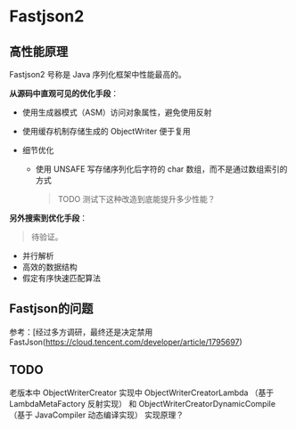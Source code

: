 # Fastjson2

## 高性能原理

Fastjson2 号称是 Java 序列化框架中性能最高的。

**从源码中直观可见的优化手段**：

+ 使用生成器模式（ASM）访问对象属性，避免使用反射

+ 使用缓存机制存储生成的 ObjectWriter 便于复用

+ 细节优化

  + 使用 UNSAFE 写存储序列化后字符的 char 数组，而不是通过数组索引的方式

    > TODO 测试下这种改造到底能提升多少性能？

**另外搜索到优化手段**：

> 待验证。

+ 并行解析
+ 高效的数据结构
+ 假定有序快速匹配算法

## Fastjson的问题

参考：[经过多方调研，最终还是决定禁用FastJson(https://cloud.tencent.com/developer/article/1795697)

## TODO

老版本中 ObjectWriterCreator 实现中 ObjectWriterCreatorLambda （基于 LambdaMetaFactory 反射实现） 和 ObjectWriterCreatorDynamicCompile （基于 JavaCompiler 动态编译实现） 实现原理？

